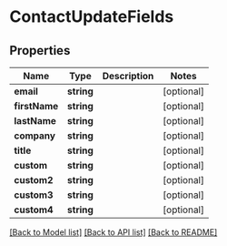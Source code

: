 # ContactUpdateFields

## Properties
Name | Type | Description | Notes
------------ | ------------- | ------------- | -------------
**email** | **string** |  | [optional] 
**firstName** | **string** |  | [optional] 
**lastName** | **string** |  | [optional] 
**company** | **string** |  | [optional] 
**title** | **string** |  | [optional] 
**custom** | **string** |  | [optional] 
**custom2** | **string** |  | [optional] 
**custom3** | **string** |  | [optional] 
**custom4** | **string** |  | [optional] 

[[Back to Model list]](../README.md#documentation-for-models) [[Back to API list]](../README.md#documentation-for-api-endpoints) [[Back to README]](../README.md)



